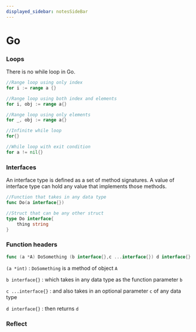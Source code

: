 ```yaml
---
displayed_sidebar: notesSideBar
---
```


# Go

### Loops
There is no while loop in Go.

```go
//Range loop using only index
for i := range a {}

//Range loop using both index and elements
for i, obj := range a{}

//Range loop using only elements
for _, obj := range a{}

//Infinite while loop
for{}

//While loop with exit condition
for a != nil{}
```

### Interfaces
An interface type is defined as a set of method signatures. A value of interface type can hold any value that implements those methods.

```go
//Function that takes in any data type
func Do(a interface{})

//Struct that can be any other struct
type Do interface{
    thing string
}
```

### Function headers
```go
func (a *A) DoSomething (b interface{},c ...interface{}) d interface{}
```

`(a *int)` : `DoSomething` is a method of object `A`

`b interface{}` : which takes in any data type as the function parameter `b`

`c ...interface{}` : and also takes in an optional parameter `c` of any data type

`d interface{}` : then returns `d`

### Reflect